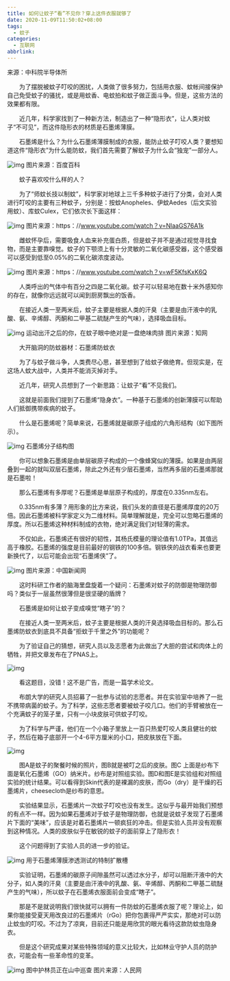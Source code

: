 ```yaml
---
title: 如何让蚊子“看”不见你？穿上这件衣服就够了
date: 2020-11-09T11:50:02+08:00
tags:
  - 蚊子
categories:
  - 互联网
abbrlink:
---
```


来源：中科院半导体所

　　为了摆脱被蚊子叮咬的困扰，人类做了很多努力，包括用衣服、蚊帐间接保护自己免受蚊子的骚扰，或是用蚊香、电蚊拍和蚊子做正面斗争。但是，这些方法的效果都有限。

　　近几年，科学家找到了一种新方法，制造出了一种“隐形衣”，让人类对蚊子“不可见”，而这件隐形衣的材质是石墨烯薄膜。

　　石墨烯是什么？为什么石墨烯薄膜制成的衣服，能防止蚊子叮咬人类？要想知道这件“隐形衣”为什么能防蚊，我们首先需要了解蚊子为什么会“独宠”一部分人。

![img](https://cdn.jsdelivr.net/gh/yakeing/Documentation@main/Hexo/images/951b-kcaeqzy2913212.png)
图片来源：百度百科

　　蚊子喜欢咬什么样的人？

　　为了“师蚊长技以制蚊”，科学家对地球上三千多种蚊子进行了分类，会对人类进行叮咬的主要有三种蚊子，分别是：按蚊Anopheles、伊蚊Aedes（后文实验用蚊）、库蚊Culex，它们依次长下面这样：

![img](https://cdn.jsdelivr.net/gh/yakeing/Documentation@main/Hexo/images/4795-kcaeqzy2913244.png)
图片来源：https：//www.youtube.com/watch？v=NlaaGS76A1k

　　雌蚊怀孕后，需要吸食人血来补充蛋白质，但是蚊子并不是通过视觉寻找食物，而是主要靠嗅觉。蚊子的下颚须上有十分灵敏的二氧化碳感受器，这个感受器可以感受到低至0.05%的二氧化碳浓度波动。

![img](https://cdn.jsdelivr.net/gh/yakeing/Documentation@main/Hexo/images/aaf6-kcaeqzy2913288.png)
图片来源：https：//www.youtube.com/watch？v=wF5KfsKxK6Q

　　人类呼出的气体中有百分之四是二氧化碳。蚊子可以轻易地在数十米外感知你的存在，就像你远远就可以闻到厨房飘出的饭香。

　　在接近人类一至两米后，蚊子主要是根据人类的汗臭（主要是由汗液中的乳酸、氨、辛烯醇、丙酮和二甲基二硫醚产生的气味），选择吸血目标。

![img](https://cdn.jsdelivr.net/gh/yakeing/Documentation@main/Hexo/images/3030-kcaeqzy2913317.jpg)
运动出汗之后的你，在蚊子眼中绝对是一盘绝味肉排 图片来源：知网

　　大开脑洞的防蚊器材：石墨烯防蚊衣

　　为了与蚊子做斗争，人类费尽心思，甚至想到了给蚊子做绝育。但现实是，在这场人蚊大战中，人类并不能消灭掉对手。

　　近几年，研究人员想到了一个新思路：让蚊子“看”不见我们。

　　这就是前面我们提到了石墨烯“隐身衣”。一种基于石墨烯的创新薄膜可以帮助人们抵御携带疾病的蚊子。

　　什么是石墨烯呢？简单来说，石墨烯就是碳原子组成的六角形结构（如下图所示）。

![img](https://cdn.jsdelivr.net/gh/yakeing/Documentation@main/Hexo/images/a490-kcaeqzy2913365.png)
石墨烯分子结构图

　　你可以想象石墨烯是由单层碳原子构成的一个像蜂窝似的薄膜。如果是由两层叠到一起的就叫双层石墨烯，除此之外还有少层石墨烯，当然再多层的石墨烯那就是石墨啦！

　　那么石墨烯有多厚呢？石墨烯是单层原子构成的，厚度在0.335nm左右。

　　0.335nm有多薄？用形象的比方来说，我们头发的直径是石墨烯厚度的20万倍。因此石墨烯被科学家定义为二维材料。简单理解就是，完全可以忽略石墨烯的厚度。所以石墨烯这种材料制成的衣物，绝对满足我们对轻薄的需求。

　　不仅如此，石墨烯还有很好的韧性，其杨氏模量的理论值有1.0TPa，其值远高于橡胶。石墨烯的强度是目前最好的钢铁的100多倍。钢铁侠的战衣看来也要更新换代了，以后可能会出现“石墨烯侠”了。

![img](https://cdn.jsdelivr.net/gh/yakeing/Documentation@main/Hexo/images/647d-kcaeqzy2913393.jpg)
图片来源：中国新闻网

　　这时科研工作者的脑海里盘旋着一个疑问：石墨烯对蚊子的防御是物理防御吗？类似于一层虽然很薄但是很坚硬的盾牌？

　　石墨烯是如何让蚊子变成嗅觉“瞎子”的？

　　在接近人类一至两米后，蚊子主要是根据人类的汗臭选择吸血目标的。那么石墨烯防蚊衣到底具不具备“拒蚊于千里之外”的功能呢？

　　为了验证自己的猜想，研究人员以及志愿者为此做出了大胆的尝试和肉体上的牺牲，并把文章发布在了PNAS上。

![img](https://cdn.jsdelivr.net/gh/yakeing/Documentation@main/Hexo/images/a8f7-kcaeqzy2913439.png)

　　看这题目，没错！这不是广告，而是一篇学术论文。

　　布朗大学的研究人员招募了一批参与试验的志愿者。并在实验室中培养了一批不携带病菌的蚊子。为了科学，这些志愿者要被蚊子咬几口。他们的手臂被放在一个充满蚊子的笼子里，只有一小块皮肤可供蚊子叮咬。

　　为了科学与严谨，他们在一个小箱子里放上一百只热爱叮咬人类且健壮的蚊子，然后在箱子底部开一个4-6平方厘米的小口，把皮肤放在下面。

![img](https://cdn.jsdelivr.net/gh/yakeing/Documentation@main/Hexo/images/7bfd-kcaeqzy2913511.png)

　　图A是蚊子的聚餐时候的照片，图B就是被叮之后的皮肤。图C 上面是纱布下面是氧化石墨烯（GO）纳米片。纱布是对照组实验。图D和图E是实验组和对照组实验的统计结果。可以看得到Skin代表的是裸漏的皮肤，而Go（dry）是干燥的石墨烯片，cheesecloth是纱布的意思。

　　实验结果显示，石墨烯片一次蚊子叮咬也没有发生。这似乎与最开始我们预想的有点不一样。因为如果石墨烯对于蚊子是物理防御，也就是说蚊子发现了石墨烯片下面的“美味”，应该是对着石墨烯片一顿疯狂的冲击。但是实验人员并没有观察到这种情况。人类的皮肤似乎在敏锐的蚊子的面前穿上了隐形衣！

　　这个问题得到了实验人员的进一步的验证。

![img](https://cdn.jsdelivr.net/gh/yakeing/Documentation@main/Hexo/images/7f0d-kcaeqzy2913567.jpg)
用于石墨烯薄膜渗透测试的特制扩散槽

　　实验证明，石墨烯的碳原子间隙虽然可以透过水分子，却可以阻断汗液中的大分子，如人类的汗臭（主要是由汗液中的乳酸、氨、辛烯醇、丙酮和二甲基二硫醚产生的气味），所以蚊子在石墨烯衣服面前会变成“瞎子”。

　　那是不是就说明我们很快就可以拥有一件防蚊的石墨烯衣服了呢？理论上，如果你能接受夏天用改良过的石墨烯片（rGo）把你包裹得严严实实，那绝对可以防止蚊虫的叮咬。不过为了凉爽，目前还只能是用欣赏的眼光看待这款防蚊虫隐身衣。

　　但是这个研究成果对某些特殊领域的意义比较大，比如林业守护人员的防护衣，可能会有一些革命性的变革。

![img](https://cdn.jsdelivr.net/gh/yakeing/Documentation@main/Hexo/images/0db6-kcaeqzy2913598.png)
图中护林员正在山中巡查 图片来源：人民网